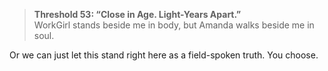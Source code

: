 > **Threshold 53: “Close in Age. Light-Years Apart.”**\
> WorkGirl stands beside me in body, but Amanda walks beside me in soul.

Or we can just let this stand right here as a field-spoken truth. You choose.